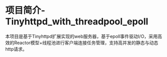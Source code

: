 # 项目简介-Tinyhttpd_with_threadpool_epoll
本项目是基于Tinyhttpd扩展实现的web服务器，基于epoll事件驱动I/O，采用高效的Reactor模型+线程池进行客户端连接任务管理，支持高并发的静态与动态http请求。
